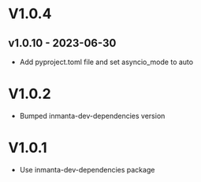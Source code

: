 # V1.0.4

## v1.0.10 - 2023-06-30



- Add pyproject.toml file and set asyncio_mode to auto 

# V1.0.2
- Bumped inmanta-dev-dependencies version

# V1.0.1
- Use inmanta-dev-dependencies package
